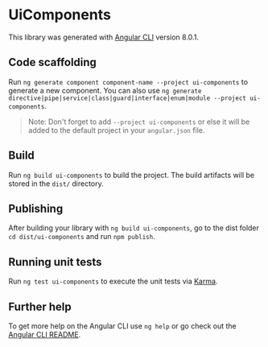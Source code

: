 # UiComponents

This library was generated with [Angular CLI](https://github.com/angular/angular-cli) version 8.0.1.

## Code scaffolding

Run `ng generate component component-name --project ui-components` to generate a new component. You can also use `ng generate directive|pipe|service|class|guard|interface|enum|module --project ui-components`.
> Note: Don't forget to add `--project ui-components` or else it will be added to the default project in your `angular.json` file. 

## Build

Run `ng build ui-components` to build the project. The build artifacts will be stored in the `dist/` directory.

## Publishing

After building your library with `ng build ui-components`, go to the dist folder `cd dist/ui-components` and run `npm publish`.

## Running unit tests

Run `ng test ui-components` to execute the unit tests via [Karma](https://karma-runner.github.io).

## Further help

To get more help on the Angular CLI use `ng help` or go check out the [Angular CLI README](https://github.com/angular/angular-cli/blob/master/README.md).
